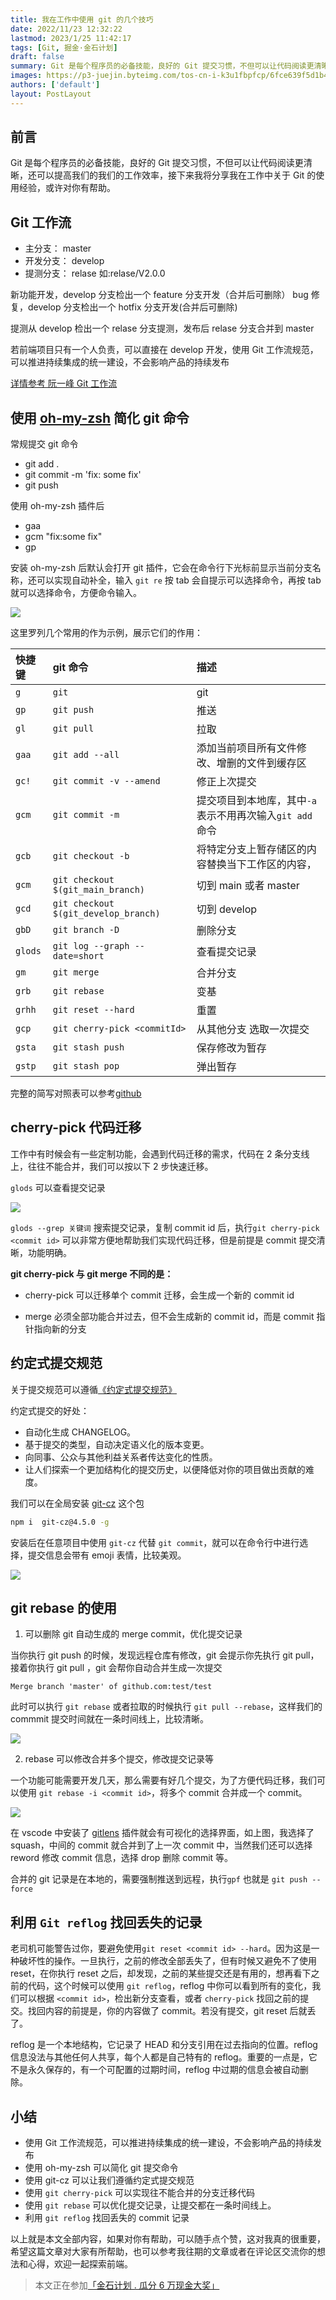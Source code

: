 ```yaml
---
title: 我在工作中使用 git 的几个技巧
date: 2022/11/23 12:32:22
lastmod: 2023/1/25 11:42:17
tags: [Git, 掘金·金石计划]
draft: false
summary: Git 是每个程序员的必备技能，良好的 Git 提交习惯，不但可以让代码阅读更清晰，还可以提高我们的我们的工作效率，接下来我将分享我在工作中关于 Git 的使用经验，或许对你有帮助。
images: https://p3-juejin.byteimg.com/tos-cn-i-k3u1fbpfcp/6fce639f5d1b4e0794b26f21326ed3f3~tplv-k3u1fbpfcp-watermark.image?
authors: ['default']
layout: PostLayout
---
```


## 前言

Git 是每个程序员的必备技能，良好的 Git 提交习惯，不但可以让代码阅读更清晰，还可以提高我们的我们的工作效率，接下来我将分享我在工作中关于 Git 的使用经验，或许对你有帮助。

## Git 工作流

- 主分支： master
- 开发分支： develop
- 提测分支： relase 如:relase/V2.0.0

新功能开发，develop 分支检出一个 feature 分支开发（合并后可删除）
bug 修复，develop 分支检出一个 hotfix 分支开发(合并后可删除)

提测从 develop 检出一个 relase 分支提测，发布后 relase 分支合并到 master

若前端项目只有一个人负责，可以直接在 develop 开发，使用 Git 工作流规范，可以推进持续集成的统一建设，不会影响产品的持续发布

[详情参考 阮一峰 Git 工作流](https://www.ruanyifeng.com/blog/2015/12/git-workflow.html)

## 使用 [oh-my-zsh](https://ohmyz.sh/ 'oh-my-zsh') 简化 git 命令

常规提交 git 命令

- git add .
- git commit -m 'fix: some fix'
- git push

使用 oh-my-zsh 插件后

- gaa
- gcm "fix:some fix"
- gp

安装 oh-my-zsh 后默认会打开 git 插件，它会在命令行下光标前显示当前分支名称，还可以实现自动补全，输入 `git re` 按 tab 会自提示可以选择命令，再按 tab 就可以选择命令，方便命令输入。

![](https://p3-juejin.byteimg.com/tos-cn-i-k3u1fbpfcp/5fdff4b9092f4cceacd3425c5d902558~tplv-k3u1fbpfcp-zoom-1.image)

这里罗列几个常用的作为示例，展示它们的作用：

| 快捷键  | git 命令                             | 描述                                                    |
| :------ | :----------------------------------- | :------------------------------------------------------ |
| `g`     | `git`                                | git                                                     |
| `gp`    | `git push`                           | 推送                                                    |
| `gl`    | `git pull`                           | 拉取                                                    |
| `gaa`   | `git add --all`                      | 添加当前项目所有文件修改、增删的文件到缓存区            |
| `gc!`   | `git commit -v --amend`              | 修正上次提交                                            |
| `gcm`   | `git commit -m`                      | 提交项目到本地库，其中`-a`表示不用再次输入`git add`命令 |
| `gcb`   | `git checkout -b`                    | 将特定分支上暂存储区的内容替换当下工作区的内容，        |
| `gcm`   | `git checkout $(git_main_branch)`    | 切到 main 或者 master                                   |
| `gcd`   | `git checkout $(git_develop_branch)` | 切到 develop                                            |
| `gbD`   | `git branch -D`                      | 删除分支                                                |
| `glods` | `git log --graph --date=short`       | 查看提交记录                                            |
| `gm`    | `git merge`                          | 合并分支                                                |
| `grb`   | `git rebase`                         | 变基                                                    |
| `grhh`  | `git reset --hard`                   | 重置                                                    |
| `gcp`   | `git cherry-pick <commitId>`         | 从其他分支 选取一次提交                                 |
| `gsta`  | `git stash push`                     | 保存修改为暂存                                          |
| `gstp`  | `git stash pop`                      | 弹出暂存                                                |

完整的简写对照表可以参考[github](https://github.com/ohmyzsh/ohmyzsh/tree/master/plugins/git)

## cherry-pick 代码迁移

工作中有时候会有一些定制功能，会遇到代码迁移的需求，代码在 2 条分支线上，往往不能合并，我们可以按以下 2 步快速迁移。

`glods` 可以查看提交记录

![](https://p3-juejin.byteimg.com/tos-cn-i-k3u1fbpfcp/e0a184c9ca2941159cd70388bfd24034~tplv-k3u1fbpfcp-zoom-1.image)

`glods --grep 关键词` 搜索提交记录，复制 commit id 后，执行`git cherry-pick <commit id>` 可以非常方便地帮助我们实现代码迁移，但是前提是 commit 提交清晰，功能明确。

**git cherry-pick 与 git merge 不同的是：**

- cherry-pick 可以迁移单个 commit 迁移，会生成一个新的 commit id

- merge 必须全部功能合并过去，但不会生成新的 commit id，而是 commit 指针指向新的分支

## 约定式提交规范

关于提交规范可以遵循[《约定式提交规范》](https://www.conventionalcommits.org/zh-hans/v1.0.0/)

约定式提交的好处：

- 自动化生成 CHANGELOG。
- 基于提交的类型，自动决定语义化的版本变更。
- 向同事、公众与其他利益关系者传达变化的性质。
- 让人们探索一个更加结构化的提交历史，以便降低对你的项目做出贡献的难度。

我们可以在全局安装 [git-cz](https://www.npmjs.com/package/git-cz 'git-cz') 这个包

```bash
npm i  git-cz@4.5.0 -g
```

安装后在任意项目中使用 `git-cz` 代替 `git commit`，就可以在命令行中进行选择，提交信息会带有 emoji 表情，比较美观。

![](https://p3-juejin.byteimg.com/tos-cn-i-k3u1fbpfcp/baef5205f1304406b7deb862519d8ceb~tplv-k3u1fbpfcp-zoom-1.image)

## git rebase 的使用

1. 可以删除 git 自动生成的 merge commit，优化提交记录

当你执行 git push 的时候，发现远程仓库有修改，git 会提示你先执行 git pull，接着你执行 git pull ，git 会帮你自动合并生成一次提交

```
Merge branch 'master' of github.com:test/test
```

此时可以执行 `git rebase` 或者拉取的时候执行 `git pull --rebase`，这样我们的 commmit 提交时间就在一条时间线上，比较清晰。

![](https://p3-juejin.byteimg.com/tos-cn-i-k3u1fbpfcp/2942637e570c4db9a10fc7de231d877d~tplv-k3u1fbpfcp-zoom-1.image)

2. rebase 可以修改合并多个提交，修改提交记录等

一个功能可能需要开发几天，那么需要有好几个提交，为了方便代码迁移，我们可以使用 `git rebase -i <commit id>`，将多个 commit 合并成一个 commit。

![](https://p3-juejin.byteimg.com/tos-cn-i-k3u1fbpfcp/34ea7b7010a24b318ff6a2374af97e6c~tplv-k3u1fbpfcp-zoom-1.image)

在 vscode 中安装了 [gitlens](https://marketplace.visualstudio.com/items?itemName=eamodio.gitlens 'vscode gitlens') 插件就会有可视化的选择界面，如上图，我选择了 squash，中间的 commit 就合并到了上一次 commit 中，当然我们还可以选择 reword 修改 commit 信息，选择 drop 删除 commit 等。

合并的 git 记录是在本地的，需要强制推送到远程，执行`gpf` 也就是 `git push --force`

## 利用 `Git reflog` 找回丢失的记录

老司机可能警告过你，要避免使用`git reset <commit id> --hard`。因为这是一种破坏性的操作。一旦执行，之前的修改全部丢失了，但有时候又避免不了使用 reset，在你执行 reset 之后，却发现，之前的某些提交还是有用的，想再看下之前的代码，这个时候可以使用 `git reflog`，reflog 中你可以看到所有的变化，我们可以根据 `<commit id>`，检出新分支查看，或者 `cherry-pick` 找回之前的提交。找回内容的前提是，你的内容做了 commit。若没有提交，git reset 后就丢了。

reflog 是一个本地结构，它记录了 HEAD 和分支引用在过去指向的位置。reflog 信息没法与其他任何人共享，每个人都是自己特有的 reflog。重要的一点是，它不是永久保存的，有一个可配置的过期时间，reflog 中过期的信息会被自动删除。

## 小结

- 使用 Git 工作流规范，可以推进持续集成的统一建设，不会影响产品的持续发布
- 使用 oh-my-zsh 可以简化 git 提交命令
- 使用 git-cz 可以让我们遵循约定式提交规范
- 使用 `git cherry-pick` 可以实现往不能合并的分支迁移代码
- 使用 `git rebase` 可以优化提交记录，让提交都在一条时间线上。
- 利用 `git reflog` 找回丢失的 commit 记录

以上就是本文全部内容，如果对你有帮助，可以随手点个赞，这对我真的很重要，希望这篇文章对大家有所帮助，也可以参考我往期的文章或者在评论区交流你的想法和心得，欢迎一起探索前端。

> 本文正在参加[「金石计划 . 瓜分 6 万现金大奖」](https://juejin.cn/post/7162096952883019783 'https://juejin.cn/post/7162096952883019783')
